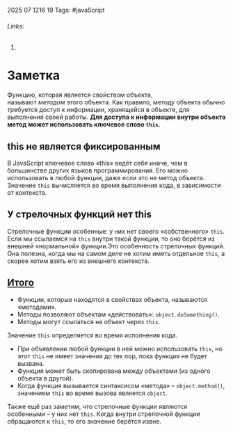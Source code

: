 2025 07 1216 19
Tags: #javaScript 
###### Links: 
1) 
# Заметка
Функцию, которая является свойством объекта, называют _методом_ этого объекта. Как правило, методу объекта обычно требуется доступ к информации, хранящейся в объекте, для выполнения своей работы. **Для доступа к информации внутри объекта метод может использовать ключевое слово `this`.** 
## this не является фиксированным
В JavaScript ключевое слово «this» ведёт себя иначе, чем в большинстве других языков программирования. Его можно использовать в любой функции, даже если это не метод объекта. Значение `this` вычисляется во время выполнения кода, в зависимости от контекста.
## У стрелочных функций нет this
Стрелочные функции особенные: у них нет своего «собственного» `this`. Если мы ссылаемся на `this` внутри такой функции, то оно берётся из внешней «нормальной» функции.Это особенность стрелочных функций. Она полезна, когда мы на самом деле не хотим иметь отдельное `this`, а скорее хотим взять его из внешнего контекста.
## [Итого](https://learn.javascript.ru/object-methods#itogo)

- Функции, которые находятся в свойствах объекта, называются «методами».
- Методы позволяют объектам «действовать»: `object.doSomething()`.
- Методы могут ссылаться на объект через `this`.

Значение `this` определяется во время исполнения кода.

- При объявлении любой функции в ней можно использовать `this`, но этот `this` не имеет значения до тех пор, пока функция не будет вызвана.
- Функция может быть скопирована между объектами (из одного объекта в другой).
- Когда функция вызывается синтаксисом «метода» – `object.method()`, значением `this` во время вызова является `object`.

Также ещё раз заметим, что стрелочные функции являются особенными – у них нет `this`. Когда внутри стрелочной функции обращаются к `this`, то его значение берётся извне.